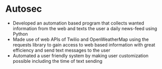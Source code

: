 # Autosec
- Developed an automation based program that collects wanted information from the web and texts
the user a daily news-feed using Python
- Made use of web APIs of Twilio and OpenWeatherMap using the requests library to gain access to
web based information with great efficiency and send text messages to the user
- Automated a user friendly system by making user customization possible including the time of text sending
